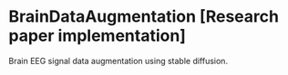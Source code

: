 # BrainDataAugmentation [Research paper implementation]
Brain EEG signal data augmentation using stable diffusion.

